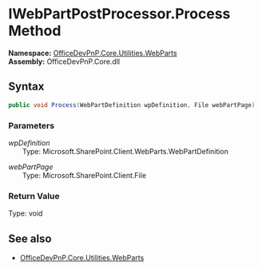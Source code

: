 # IWebPartPostProcessor.Process Method  
  

**Namespace:** [OfficeDevPnP.Core.Utilities.WebParts](OfficeDevPnP.Core.Utilities.WebParts.md)  
**Assembly:** OfficeDevPnP.Core.dll  
## Syntax
```C#
public void Process(WebPartDefinition wpDefinition, File webPartPage)
```
### Parameters
*wpDefinition*  
&emsp;&emsp;Type: Microsoft.SharePoint.Client.WebParts.WebPartDefinition  

*webPartPage*  
&emsp;&emsp;Type: Microsoft.SharePoint.Client.File  

### Return Value
Type: void  

## See also
- [OfficeDevPnP.Core.Utilities.WebParts](OfficeDevPnP.Core.Utilities.WebParts.md)
